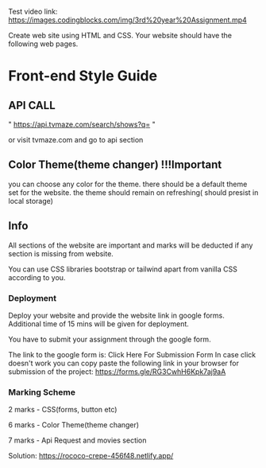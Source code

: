 Test video link: https://images.codingblocks.com/img/3rd%20year%20Assignment.mp4

Create web site using HTML and CSS. Your website should have the following web pages.

# Front-end Style Guide

## API CALL

" https://api.tvmaze.com/search/shows?q= "

or visit tvmaze.com and go to api section

## Color Theme(theme changer) !!!Important

you can choose any color for the theme. there should be a default theme set for the website. the theme should remain on refreshing( should presist in local storage)

## Info

All sections of the website are important and marks will be deducted if any section is missing from website.

You can use CSS libraries bootstrap or tailwind apart from vanilla CSS according to you.

### Deployment

Deploy your website and provide the website link in google forms. Additional time of 15 mins will be given for deployment.

You have to submit your assignment through the google form.

The link to the google form is: Click Here For Submission Form
In case click doesn't work you can copy paste the following link in your browser for submission of the project:
https://forms.gle/RG3CwhH6Kpk7aj9aA


### Marking Scheme

2 marks - CSS(forms, button etc)

6 marks - Color Theme(theme changer)

7 marks - Api Request and movies section

Solution: https://rococo-crepe-456f48.netlify.app/
